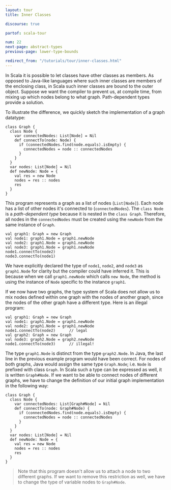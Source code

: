 ```yaml
---
layout: tour
title: Inner Classes

discourse: true

partof: scala-tour

num: 22
next-page: abstract-types
previous-page: lower-type-bounds

redirect_from: "/tutorials/tour/inner-classes.html"
---
```


In Scala it is possible to let classes have other classes as members. As opposed to Java-like languages where such inner classes are members of the enclosing class, in Scala such inner classes are bound to the outer object. Suppose we want the compiler to prevent us, at compile time, from mixing up which nodes belong to what graph. Path-dependent types provide a solution.

To illustrate the difference, we quickly sketch the implementation of a graph datatype:

```tut
class Graph {
  class Node {
    var connectedNodes: List[Node] = Nil
    def connectTo(node: Node) {
      if (connectedNodes.find(node.equals).isEmpty) {
        connectedNodes = node :: connectedNodes
      }
    }
  }
  var nodes: List[Node] = Nil
  def newNode: Node = {
    val res = new Node
    nodes = res :: nodes
    res
  }
}
```
This program represents a graph as a list of nodes (`List[Node]`). Each node has a list of other nodes it's connected to (`connectedNodes`). The `class Node` is a _path-dependent type_ because it is nested in the `class Graph`. Therefore, all nodes in the `connectedNodes` must be created using the `newNode` from the same instance of `Graph`.

```tut
val graph1: Graph = new Graph
val node1: graph1.Node = graph1.newNode
val node2: graph1.Node = graph1.newNode
val node3: graph1.Node = graph1.newNode
node1.connectTo(node2)
node3.connectTo(node1)
```
We have explicitly declared the type of `node1`, `node2`, and `node3` as `graph1.Node` for clarity but the compiler could have inferred it. This is because when we call `graph1.newNode` which calls `new Node`, the method is using the instance of `Node` specific to the instance `graph1`.

If we now have two graphs, the type system of Scala does not allow us to mix nodes defined within one graph with the nodes of another graph, since the nodes of the other graph have a different type.
Here is an illegal program:

```
val graph1: Graph = new Graph
val node1: graph1.Node = graph1.newNode
val node2: graph1.Node = graph1.newNode
node1.connectTo(node2)      // legal
val graph2: Graph = new Graph
val node3: graph2.Node = graph2.newNode
node1.connectTo(node3)      // illegal!
```
The type `graph1.Node` is distinct from the type `graph2.Node`. In Java, the last line in the previous example program would have been correct. For nodes of both graphs, Java would assign the same type `Graph.Node`; i.e. `Node` is prefixed with class `Graph`. In Scala such a type can be expressed as well, it is written `Graph#Node`. If we want to be able to connect nodes of different graphs, we have to change the definition of our initial graph implementation in the following way:

```tut
class Graph {
  class Node {
    var connectedNodes: List[Graph#Node] = Nil
    def connectTo(node: Graph#Node) {
      if (connectedNodes.find(node.equals).isEmpty) {
        connectedNodes = node :: connectedNodes
      }
    }
  }
  var nodes: List[Node] = Nil
  def newNode: Node = {
    val res = new Node
    nodes = res :: nodes
    res
  }
}
```

> Note that this program doesn't allow us to attach a node to two different graphs. If we want to remove this restriction as well, we have to change the type of variable nodes to `Graph#Node`.
